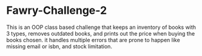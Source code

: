 # Fawry-Challenge-2

This is an OOP class based challenge that keeps an inventory of books with 3 types, removes outdated books, and prints out the price when buying the books chosen.
it handles multiple errors that are prone to happen like missing email or isbn, and stock limitation.
